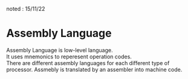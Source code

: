 noted : 15/11/22

# Assembly Language

Assembly Language is low-level language.  
It uses mnemonics to reperesent operation codes.  
There are different assembly languages for each different type of processor.
Assmebly is translated by an assembler into machine code.

## 